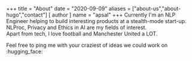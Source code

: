 +++
title = "About"
date = "2020-09-09"
aliases = ["about-us","about-hugo","contact"]
[ author ]
  name = "apsal"
+++
Currently I'm an NLP Engineer helping to build interesting products at a stealth-mode start-up.   
NLProc, Privacy and Ethics in AI are my fields of interest.  
Apart from tech, I love football and Manchester United a LOT.    
  
    


Feel free to ping me with your craziest of ideas we could work on :hugging_face:
